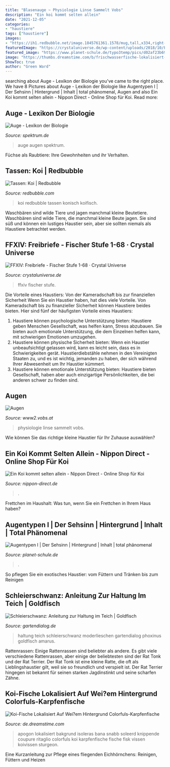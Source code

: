 ```yaml
---
title: "Blasenauge ~ Physiologie Linse Sammelt Vobs"
description: "Ein koi kommt selten allein"
date: "2021-12-05"
categories:
- "haustiere"
tags: ["haustiere"]
images:
- "https://ih1.redbubble.net/image.1845761361.1578/mug,tall,x334,right-pad,600x600,f8f8f8.jpg"
featuredImage: "https://crystaluniverse.de/wp-content/uploads/2018/10/FFXIV-Keltraeng3.jpg"
featured_image: "https://www.planet-schule.de/typo3temp/pics/d02af23b69.jpg"
image: "https://thumbs.dreamstime.com/b/frischwasserfische-lokalisiert-auf-wei-em-hintergrund-apogon-sheathfish-oder-phalacronotus-ber-146069850.jpg"
ShowToc: true
author: "Green Ward"
---
```





	

		
searching about Auge - Lexikon der Biologie you've came to the right place. We have 8 Pictures about Auge - Lexikon der Biologie like Augentypen I | Der Sehsinn | Hintergrund | Inhalt | total phänomenal, Augen and also Ein Koi kommt selten allein - Nippon Direct - Online Shop für Koi. Read more:
		
    
## Auge - Lexikon Der Biologie

<img loading=lazy src="https://www.spektrum.de/lexika/images/bio/fff565_w.jpg" onerror="this.onerror=null;this.src='https://tse2.mm.bing.net/th?id=OIP.NMBFHhKW7yBCjU0FioXKIAAAAA&amp;pid=15.1';" alt="Auge - Lexikon der Biologie">

_Source: spektrum.de_

>auge augen spektrum. 

	

Füchse als Raubtiere: Ihre Gewohnheiten und ihr Verhalten.

    
## Tassen: Koi | Redbubble

<img loading=lazy src="https://ih1.redbubble.net/image.1845761361.1578/mug,tall,x334,right-pad,600x600,f8f8f8.jpg" onerror="this.onerror=null;this.src='https://tse2.mm.bing.net/th?id=OIP.gBxNEHwlxziTu18ZB81IkQHaHa&amp;pid=15.1';" alt="Tassen: Koi | Redbubble">

_Source: redbubble.com_

>koi redbubble tassen konisch koifisch. 

	

Waschbären sind wilde Tiere und jagen manchmal kleine Beutetiere.
Waschbären sind wilde Tiere, die manchmal kleine Beute jagen. Sie sind süß und können ein lustiges Haustier sein, aber sie sollten niemals als Haustiere betrachtet werden.

    
## FFXIV: Freibriefe - Fischer Stufe 1-68 · Crystal Universe

<img loading=lazy src="https://crystaluniverse.de/wp-content/uploads/2018/10/FFXIV-Keltraeng3.jpg" onerror="this.onerror=null;this.src='https://tse2.mm.bing.net/th?id=OIP.2P-K7YRRzVfpZWxwgyxTSQHaIq&amp;pid=15.1';" alt="FFXIV: Freibriefe - Fischer Stufe 1-68 · Crystal Universe">

_Source: crystaluniverse.de_

>ffxiv fischer stufe. 

	

Die Vorteile eines Haustiers: Von der Kameradschaft bis zur finanziellen Sicherheit
Wenn Sie ein Haustier haben, hat dies viele Vorteile. Von Kameradschaft bis zu finanzieller Sicherheit können Haustiere beides bieten. Hier sind fünf der häufigsten Vorteile eines Haustiers:
1. Haustiere können psychologische Unterstützung bieten: Haustiere geben Menschen Gesellschaft, was helfen kann, Stress abzubauen. Sie bieten auch emotionale Unterstützung, die dem Einzelnen helfen kann, mit schwierigen Emotionen umzugehen.
2. Haustiere können physische Sicherheit bieten: Wenn ein Haustier unbeaufsichtigt gelassen wird, kann es leicht sein, dass es in Schwierigkeiten gerät. Haustierdiebstähle nehmen in den Vereinigten Staaten zu, und es ist wichtig, jemanden zu haben, der sich während Ihrer Abwesenheit um Ihr Haustier kümmert.
3. Haustiere können emotionale Unterstützung bieten: Haustiere bieten Gesellschaft, haben aber auch einzigartige Persönlichkeiten, die bei anderen schwer zu finden sind.

    
## Augen

<img loading=lazy src="https://www2.vobs.at/bio/physiologie/Sinnesorgane/Auge-02.jpg" onerror="this.onerror=null;this.src='https://tse1.mm.bing.net/th?id=OIP.F0R8ebkFeP7ejvuWqT7ZmQAAAA&amp;pid=15.1';" alt="Augen">

_Source: www2.vobs.at_

>physiologie linse sammelt vobs. 

	

Wie können Sie das richtige kleine Haustier für Ihr Zuhause auswählen?

    
## Ein Koi Kommt Selten Allein - Nippon Direct - Online Shop Für Koi

<img loading=lazy src="https://nippon-direct.de/wp-content/uploads/2020/05/Goldfisch-20200520-1024x576.jpg" onerror="this.onerror=null;this.src='https://tse2.mm.bing.net/th?id=OIP.dq1P0vkuOxW2RXTMtP-XjQHaEK&amp;pid=15.1';" alt="Ein Koi kommt selten allein - Nippon Direct - Online Shop für Koi">

_Source: nippon-direct.de_

>. 

	

Frettchen im Haushalt: Was tun, wenn Sie ein Frettchen in Ihrem Haus haben?

    
## Augentypen I | Der Sehsinn | Hintergrund | Inhalt | Total Phänomenal

<img loading=lazy src="https://www.planet-schule.de/typo3temp/pics/d02af23b69.jpg" onerror="this.onerror=null;this.src='https://tse4.mm.bing.net/th?id=OIP.S3_cILCyPE9pZJRrjFAvZwAAAA&amp;pid=15.1';" alt="Augentypen I | Der Sehsinn | Hintergrund | Inhalt | total phänomenal">

_Source: planet-schule.de_

>. 

	

So pflegen Sie ein exotisches Haustier: vom Füttern und Tränken bis zum Reinigen

    
## Schleierschwanz: Anleitung Zur Haltung Im Teich | Goldfisch

<img loading=lazy src="https://www.gartendialog.de/wp-content/uploads/2019/04/images_2017_tiere_moderlieschen-fl-254509969-300x200.jpg" onerror="this.onerror=null;this.src='https://tse3.mm.bing.net/th?id=OIP.ch1dfAkAAfS7MZBoSE_prgAAAA&amp;pid=15.1';" alt="Schleierschwanz: Anleitung zur Haltung im Teich | Goldfisch">

_Source: gartendialog.de_

>haltung teich schleierschwanz moderlieschen gartendialog phoxinus goldfisch amarus. 

	

Rattenrassen: Einige Rattenrassen sind beliebter als andere.
Es gibt viele verschiedene Rattenrassen, aber einige der beliebtesten sind der Rat Tonk und der Rat Terrier. Der Rat Tonk ist eine kleine Ratte, die oft als Lieblingshaustier gilt, weil sie so freundlich und verspielt ist. Der Rat Terrier hingegen ist bekannt für seinen starken Jagdinstinkt und seine scharfen Zähne.

    
## Koi-Fische Lokalisiert Auf Wei?em Hintergrund Colorfuls-Karpfenfische

<img loading=lazy src="https://thumbs.dreamstime.com/b/frischwasserfische-lokalisiert-auf-wei-em-hintergrund-apogon-sheathfish-oder-phalacronotus-ber-146069850.jpg" onerror="this.onerror=null;this.src='https://tse3.mm.bing.net/th?id=OIP._Ek3P5SyCNBcVBhXUa599wHaEK&amp;pid=15.1';" alt="Koi-Fische Lokalisiert Auf Wei?em Hintergrund Colorfuls-Karpfenfische">

_Source: de.dreamstime.com_

>apogon lokalisiert bakgrund isoleras bana snabb soleerd knippende coupure ritaglio colorfuls koi karpfenfische fische fisk vissen koivissen sturgeon. 

	

Eine Kurzanleitung zur Pflege eines fliegenden Eichhörnchens: Reinigen, Füttern und Heizen

